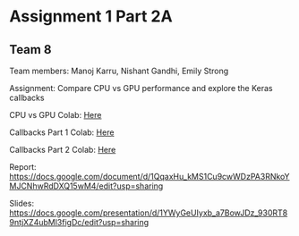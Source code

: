 # Assignment 1 Part 2A
## Team 8

Team members:  Manoj Karru, Nishant Gandhi, Emily Strong

Assignment: Compare CPU vs GPU performance and explore the Keras callbacks

CPU vs GPU Colab: [Here](https://colab.research.google.com/github/erstrong/DeepNeuralNetworksandAI/blob/master/Assignment1/part2/Assignment1Part2A_CPU_GPU_Experiments.ipynb)

Callbacks Part 1 Colab: [Here](https://colab.research.google.com/github/erstrong/DeepNeuralNetworksandAI/blob/master/Assignment1/part2/Assignment1Part2Callbacks%5BTensorboard%2C%20TerminateOnNaN%2C%20LearningRateScheduler%2C%20Custom%5D.ipynb)

Callbacks Part 2 Colab: [Here](https://colab.research.google.com/github/erstrong/DeepNeuralNetworksandAI/blob/master/Assignment1/part2/Callback%20Experiments%5BCSVLogger%2C%20Early%20Stopping%2C%20LambdaCallback%2C%20TensorBoard%5D.ipynb)

Report: https://docs.google.com/document/d/1QqaxHu_kMS1Cu9cwWDzPA3RNkoYMJCNhwRdDXQ15wM4/edit?usp=sharing

Slides: https://docs.google.com/presentation/d/1YWyGeUIyxb_a7BowJDz_930RT89ntjXZ4ubMl3figDc/edit?usp=sharing

